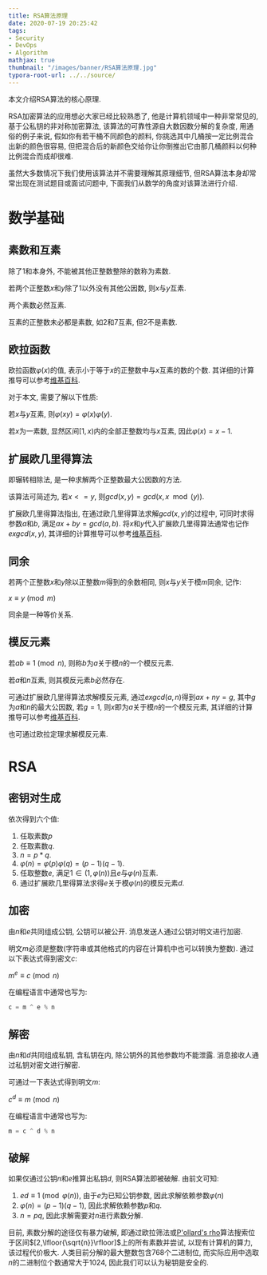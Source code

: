 ```yaml
---
title: RSA算法原理
date: 2020-07-19 20:25:42
tags:
- Security
- DevOps
- Algorithm
mathjax: true
thumbnail: "/images/banner/RSA算法原理.jpg"
typora-root-url: ../../source/
---
```


本文介绍RSA算法的核心原理.

RSA加密算法的应用想必大家已经比较熟悉了, 他是计算机领域中一种非常常见的, 基于公私钥的非对称加密算法, 该算法的可靠性源自大数因数分解的复杂度, 用通俗的例子来说, 假如你有若干桶不同颜色的颜料, 你挑选其中几桶按一定比例混合出新的颜色很容易, 但把混合后的新颜色交给你让你倒推出它由那几桶颜料以何种比例混合而成却很难.

虽然大多数情况下我们使用该算法并不需要理解其原理细节, 但RSA算法本身却常常出现在测试题目或面试问题中, 下面我们从数学的角度对该算法进行介绍.

# 数学基础

## 素数和互素

除了1和本身外, 不能被其他正整数整除的数称为素数.

若两个正整数$x$和$y$除了1以外没有其他公因数, 则$x$与$y$互素.

两个素数必然互素.

互素的正整数未必都是素数, 如2和7互素, 但2不是素数.

## 欧拉函数

欧拉函数$\varphi (x)$的值, 表示小于等于$x$的正整数中与$x$互素的数的个数. 其详细的计算推导可以参考[维基百科](https://www.wikiwand.com/zh-hans/欧拉函数).

对于本文, 需要了解以下性质:

若$x$与$y$互素, 则$\varphi{(xy)}=\varphi{(x)}\varphi{(y)}$.

若$x$为一素数, 显然区间$[1,x)$内的全部正整数均与$x$互素, 因此$\varphi{(x)}=x-1$.

## 扩展欧几里得算法

即辗转相除法, 是一种求解两个正整数最大公因数的方法.

该算法可简述为, 若$x<=y$, 则$gcd(x,y)=gcd(x,x\mod (y))$.

扩展欧几里得算法指出, 在通过欧几里得算法求解$gcd(x,y)$的过程中, 可同时求得参数$a$和$b$, 满足$ax+by=gcd(a,b)$. 将$x$和$y$代入扩展欧几里得算法通常也记作$exgcd(x,y)$, 其详细的计算推导可以参考[维基百科](https://www.wikiwand.com/zh-hans/扩展欧几里得算法).

## 同余

若两个正整数$x$和$y$除以正整数$m$得到的余数相同, 则$x$与$y$关于模$m$同余, 记作:

$x\equiv{y\pmod{m}}$

同余是一种等价关系.

## 模反元素

若$ab\equiv{1\pmod{n}}$, 则称$b$为$a$关于模$n$的一个模反元素.

若$a$和$n$互素, 则其模反元素$b$必然存在.

可通过扩展欧几里得算法求解模反元素, 通过$exgcd(a,n)$得到$ax+ny=g$, 其中$g$为$a$和$n$的最大公因数, 若$g=1$, 则$x$即为$a$关于模$n$的一个模反元素, 其详细的计算推导可以参考[维基百科](https://www.wikiwand.com/zh-hans/扩展欧几里得算法).

也可通过欧拉定理求解模反元素.

# RSA

## 密钥对生成

依次得到六个值:

1. 任取素数$p$
2. 任取素数$q$.
3. $n=p*q$.
4. $\varphi{(n)}=\varphi{(p)}\varphi{(q)}=(p-1)(q-1)$.
5. 任取整数$e$, 满足$1\in{(1,\varphi{(n)})}$且$e$与$\varphi{(n)}$互素.
6. 通过扩展欧几里得算法求得$e$关于模$\varphi{(n)}$的模反元素$d$.

## 加密

由$n$和$e$共同组成公钥, 公钥可以被公开. 消息发送人通过公钥对明文进行加密.

明文$m$必须是整数(字符串或其他格式的内容在计算机中也可以转换为整数). 通过以下表达式得到密文$c$:

$m^e\equiv{c\pmod{n}}$

在编程语言中通常也写为:

```python
c = m ^ e % n
```

## 解密

由$n$和$d$共同组成私钥, 含私钥在内, 除公钥外的其他参数均不能泄露. 消息接收人通过私钥对密文进行解密.

可通过一下表达式得到明文$m$:

$c^d\equiv{m\pmod{n}}$

在编程语言中通常也写为:

```python
m = c ^ d % n
```

## 破解

如果仅通过公钥$n$和$e$推算出私钥$d$, 则RSA算法即被破解. 由前文可知:

1. $ed\equiv{1\pmod{\varphi{(n)}}}$, 由于$e$为已知公钥参数, 因此求解依赖参数$\varphi{(n)}$
2. $\varphi{(n)}=(p-1)(q-1)$, 因此求解依赖参数$p$和$q$.
3. $n=pq$, 因此求解需要对$n$进行素数分解.

目前, 素数分解的途径仅有暴力破解, 即通过欧拉筛法或[P'ollard's rho]([https://www.wikiwand.com/en/Pollard%27s_rho_algorithm](https://www.wikiwand.com/en/Pollard's_rho_algorithm))算法搜索位于区间$[2,\lfloor{\sqrt{n}}\rfloor]$上的所有素数并尝试, 以现有计算机的算力, 该过程代价极大. 人类目前分解的最大整数包含768个二进制位, 而实际应用中选取$n$的二进制位个数通常大于1024, 因此我们可以认为秘钥是安全的.